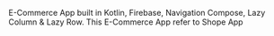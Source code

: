 E-Commerce App built in Kotlin, Firebase, Navigation Compose, Lazy Column & Lazy Row. This E-Commerce App refer to Shope App
